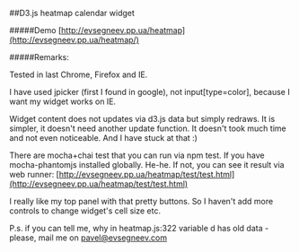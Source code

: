 ##D3.js heatmap calendar widget

#####Demo
[http://evsegneev.pp.ua/heatmap](http://evsegneev.pp.ua/heatmap/) 

#####Remarks:

Tested in last Chrome, Firefox and IE.

I have used jpicker (first I found in google), not input[type=color], because I want my widget works on IE.

Widget content does not updates via d3.js data but simply redraws. It is simpler, it doesn't need another update function. It doesn't took much time and not even noticeable. And I have stuck at that :)

There are mocha+chai test that you can run via npm test.
If you have mocha-phantomjs installed globally.
He-he.
If not, you can see it result via web runner:
[http://evsegneev.pp.ua/heatmap/test/test.html](http://evsegneev.pp.ua/heatmap/test/test.html) 

I really like my top panel with that pretty buttons. So I haven't add more controls
to change widget's cell size etc.

P.s. if you can tell me, why in heatmap.js:322 variable d has old data - please, mail me on pavel@evsegneev.com
